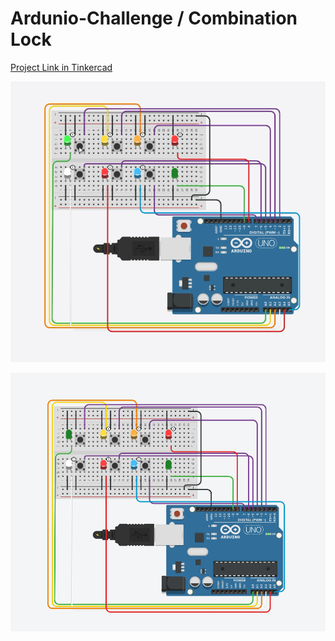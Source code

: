 # Ardunio-Challenge / Combination Lock

[Project Link in Tinkercad](https://www.tinkercad.com/things/b2oVAOl6qVG?sharecode=Skz-g7HyBPtfRMC9iFzEyXm7PnTyIPmYcVp2GkR-Ca0)

![Combination_Lock_Simulation_Photos](https://github.com/ahmetburaki/SKYSIS_Arduino_Challenge/blob/main/7_Combination_Lock/Simulation_Photos/Combination_Lock(Correct_Combination).png)

![Combination_Lock_Simulation_Photos](https://github.com/ahmetburaki/SKYSIS_Arduino_Challenge/blob/main/7_Combination_Lock/Simulation_Photos/Combination_Lock(Wrong_Combination).png)
